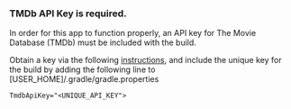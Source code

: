 ### TMDb API Key is required.

In order for this app to function properly, an API key for The Movie Database (TMDb) must be included with the build.

Obtain a key via the following [instructions](https://www.themoviedb.org/documentation/api), and include the unique key for the build by adding the following line to [USER_HOME]/.gradle/gradle.properties

`TmdbApiKey="<UNIQUE_API_KEY">`
